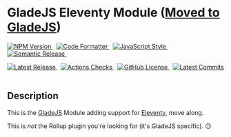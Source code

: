 # GladeJS Eleventy Module ([Moved to GladeJS](https://github.com/gladejs/gladejs))

<p>
    <a href="https://www.npmjs.com/package/@gladejs/eleventy" rel="nofollow">
        <img alt="NPM Version" src="https://badgen.net/npm/v/@gladejs/eleventy">
    </a>
    &nbsp;
    <a href="https://github.com/prettier/prettier">
        <img alt="Code Formatter" src="https://badgen.net/badge/code%20format/prettier/ff69b4">
    </a>
    &nbsp;
    <a href="https://standardjs.com" rel="nofollow">
        <img alt="JavaScript Style" src="https://badgen.net/badge/code%20style/standard/green">
    </a>
    &nbsp;
    <a href="https://github.com/semantic-release/semantic-release">
        <img alt="Semantic Release" src="https://badgen.net/badge/%20%20%F0%9F%93%A6%F0%9F%9A%80/semantic-release/e10079">
    </a>
    &nbsp;
</p>

<p>
    <a href="https://github.com/gladejs/eleventy/releases">
        <img alt="Latest Release" src="https://badgen.net/github/release/gladejs/eleventy">
    </a>
    &nbsp;
    <a href="https://github.com/gladejs/eleventy/actions">
        <img alt="Actions Checks" src="https://badgen.net/github/checks/gladejs/eleventy">
    </a>
    &nbsp;
    <a href="https://github.com/gladejs/eleventy/blob/master/LICENSE">
        <img alt="GitHub License" src="https://badgen.net/github/license/gladejs/eleventy">
    </a>
    &nbsp;
    <a href="https://github.com/gladejs/eleventy/commits/next">
        <img alt="Latest Commits" src="https://badgen.net/github/last-commit/gladejs/eleventy/next">
    </a>
    &nbsp;
</p>

## Description

This is the [GladeJS](https://github.com/gladejs/gladejs) Module adding support for [Eleventy](https://www.11ty.dev), move along.

This is _not_ the Rollup plugin you're looking for (it's GladeJS specific). 😐
